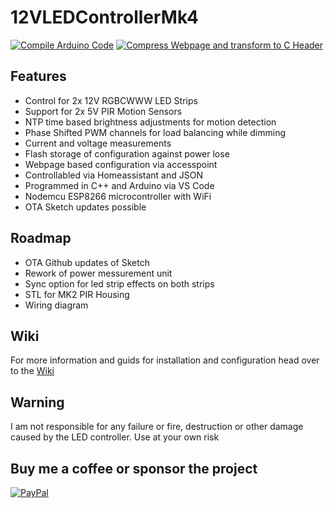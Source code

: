 # 12VLEDControllerMk4

[![Compile Arduino Code](https://github.com/XBoter/12VLEDControllerMk4/actions/workflows/compile_action.yaml/badge.svg)](https://github.com/XBoter/12VLEDControllerMk4/actions/workflows/compile_action.yaml)
[![Compress Webpage and transform to C Header](https://github.com/XBoter/12VLEDControllerMk4/actions/workflows/html_compression_action.yaml/badge.svg)](https://github.com/XBoter/12VLEDControllerMk4/actions/workflows/html_compression_action.yaml)

## Features
- Control for 2x 12V RGBCWWW LED Strips 
- Support for 2x 5V PIR Motion Sensors
- NTP time based brightness adjustments for motion detection 
- Phase Shifted PWM channels for load balancing while dimming
- Current and voltage measurements
- Flash storage of configuration against power lose
- Webpage based configuration via accesspoint
- Controllabled via Homeassistant and JSON
- Programmed in C++ and Arduino via VS Code
- Nodemcu ESP8266 microcontroller with WiFi
- OTA Sketch updates possible

## Roadmap 
- OTA Github updates of Sketch
- Rework of power messurement unit
- Sync option for led strip effects on both strips
- STL for MK2 PIR Housing
- Wiring diagram

## Wiki
For more information and guids for installation and configuration head over to the [Wiki](https://github.com/XBoter/12VLEDControllerMk4/wiki)

## Warning
I am not responsible for any failure or fire, destruction or other damage caused by the LED controller.
Use at your own risk

## Buy me a coffee or sponsor the project
[![PayPal](https://img.shields.io/badge/paypal-donate-yellow.svg)](https://www.paypal.com/cgi-bin/webscr?cmd=_s-xclick&hosted_button_id=5UD82M4V6M2XC)  
